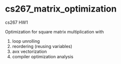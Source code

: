 # cs267_matrix_optimization
cs267 HW1

Optimization for square matrix multiplication with
1. loop unrolling
2. reordering (reusing variables)
3. avx vectorization
4. compiler optimization analysis


